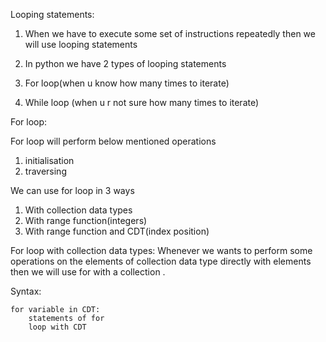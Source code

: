 Looping statements: 

1. When we have to execute some set of instructions repeatedly then we will use looping statements 

2. In python we have 2 types of looping statements 

  1. For loop(when u know how many times to iterate) 

  2. While loop (when u r not sure how many times to iterate)

     
For loop: 

For loop will perform below mentioned operations 
  1. initialisation 
  2. traversing 
 
We can use for loop in 3 ways  
  1. With collection data types 
  2. With range function(integers) 
  3. With range function and CDT(index position) 

 
For loop with collection data types: 
Whenever we wants to perform some operations on the elements of collection data type directly with elements then we will use for with a collection . 

Syntax: 

    for variable in CDT: 
        statements of for 
        loop with CDT 
